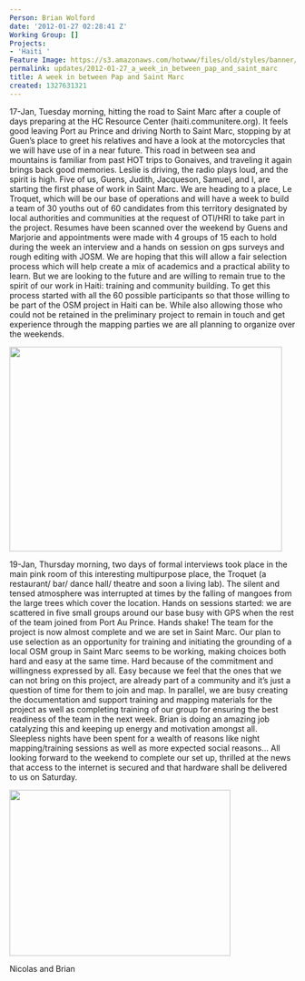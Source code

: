 ```yaml
---
Person: Brian Wolford
date: '2012-01-27 02:28:41 Z'
Working Group: []
Projects:
- 'Haiti '
Feature Image: https://s3.amazonaws.com/hotwww/files/old/styles/banner/public/DSC00057_0.jpg
permalink: updates/2012-01-27_a_week_in_between_pap_and_saint_marc
title: A week in between Pap and Saint Marc
created: 1327631321
---
```

<p>17-Jan, Tuesday morning, hitting the road to Saint Marc after a couple of days preparing at the HC Resource Center (haiti.communitere.org). It feels good leaving Port au Prince and driving North to Saint Marc, stopping by at Guen’s place to greet his relatives and have a look at the motorcycles that we will have use of in a near future. This road in between sea and mountains is familiar from past HOT trips to Gonaives, and traveling it again brings back good memories. Leslie is driving, the radio plays loud, and the spirit is high. Five of us, Guens, Judith, Jacqueson, Samuel, and I, are starting the first phase of work in Saint Marc. We are heading to a place, Le Troquet, which will be our base of operations and will have a week to build a team of 30 youths out of 60 candidates from this territory designated by local authorities and communities at the request of OTI/HRI to take part in the project. Resumes have been scanned over the weekend by Guens and Marjorie and appointments were made with 4 groups of 15 each to hold during the week an interview and a hands on session on gps surveys and rough editing with JOSM. We are hoping that this will allow a fair selection process which will help create a mix of academics and a practical ability to learn. But we are looking to the future and are willing to remain true to the spirit of our work in Haiti: training and community building. To get this process started with all the 60 possible participants so that those willing to be part of the OSM project in Haiti can be. While also allowing those who could not be retained in the preliminary project to remain in touch and get experience through the mapping parties we are all planning to organize over the weekends.</p><p><img class="image-large" src="https://s3.amazonaws.com/hotwww/files/old/styles/large/public/DSC00057_0_0.jpg?itok=XfgEtT-x" alt="" height="360" width="480"></p><p>19-Jan, Thursday morning, two days of formal interviews took place in the main pink room of this interesting multipurpose place, the Troquet (a restaurant/ bar/ dance hall/ theatre and soon a living lab). The silent and tensed atmosphere was interrupted at times by the falling of mangoes from the large trees which cover the location. Hands on sessions started: we are scattered in five small groups around our base busy with GPS when the rest of the team joined from Port Au Prince. Hands shake! The team for the project is now almost complete and we are set in Saint Marc. Our plan to use selection as an opportunity for training and initiating the grounding of a local OSM group in Saint Marc seems to be working, making choices both hard and easy at the same time. Hard because of the commitment and willingness expressed by all. Easy because we feel that the ones that we can not bring on this project, are already part of a community and it’s just a question of time for them to join and map. In parallel, we are busy creating the documentation and support training and mapping materials for the project as well as completing training of our group for ensuring the best readiness of the team in the next week. Brian is doing an amazing job catalyzing this and keeping up energy and motivation amongst all. Sleepless nights have been spent for a wealth of reasons like night mapping/training sessions as well as more expected social reasons... All looking forward to the weekend to complete our set up, thrilled at the news that access to the internet is secured and that hardware shall be delivered to us on Saturday.&nbsp;</p><p><img src="https://s3.amazonaws.com/hotwww/files/old/DSC00093_0.jpg" alt="" height="292" width="389"></p><p>Nicolas and Brian</p>

